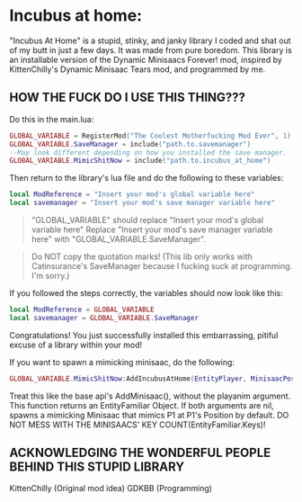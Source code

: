# Incubus at home:
"Incubus At Home" is a stupid, stinky, and janky library I coded and shat out of my butt in just a few days. It was made from pure boredom.
This library is an installable version of the Dynamic Minisaacs Forever! mod, inspired by KittenChilly's Dynamic Minisaac Tears mod, and programmed by me.

## HOW THE FUCK DO I USE THIS THING???

Do this in the main.lua:
```lua
GLOBAL_VARIABLE = RegisterMod("The Coolest Motherfucking Mod Ever", 1)
GLOBAL_VARIABLE.SaveManager = include("path.to.savemanager")
--May look different depending on how you installed the save manager.
GLOBAL_VARIABLE.MimicShitNow = include("path.to.incubus_at_home")
```
Then return to the library's lua file and do the following to these variables:

```lua
local ModReference = "Insert your mod's global variable here"
local savemanager = "Insert your mod's save manager variable here"
```

>"GLOBAL_VARIABLE" should replace "Insert your mod's global variable here"
>Replace "Insert your mod's save manager variable here" with "GLOBAL_VARIABLE.SaveManager".

>Do NOT copy the quotation marks!
(This lib only works with Catinsurance's SaveManager because I fucking suck at programming. I'm sorry.)

If you followed the steps correctly, the variables should now look like this:

```lua
local ModReference = GLOBAL_VARIABLE
local savemanager = GLOBAL_VARIABLE.SaveManager
```

Congratulations! You just successfully installed this embarrassing, pitiful excuse of a library within your mod!

If you want to spawn a mimicking minisaac, do the following:

```lua
GLOBAL_VARIABLE.MimicShitNow:AddIncubusAtHome(EntityPlayer, MinisaacPosition)
```
Treat this like the base api's AddMinisaac(), without the playanim argument.
This function returns an EntityFamiliar Object.
If both arguments are nil, spawns a mimicking Minisaac that mimics P1 at P1's Position by default.
DO NOT MESS WITH THE MINISAACS' KEY COUNT(EntityFamiliar.Keys)!

## ACKNOWLEDGING THE WONDERFUL PEOPLE BEHIND THIS STUPID LIBRARY

KittenChilly (Original mod idea)
GDKBB (Programming)
